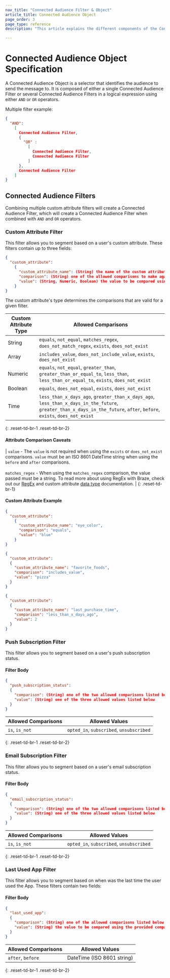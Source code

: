 ```yaml
---
nav_title: "Connected Audience Filter & Object"
article_title: Connected Audience Object
page_order: 3
page_type: reference
description: "This article explains the different components of the Connected Audience Object and the Filters that create it."

---
```


# Connected Audience Object Specification

A Connected Audience Object is a selector that identifies the audience to send the message to. It is composed of either a single Connected Audience Filter or several Connected Audience Filters in a logical expression using either `AND` or `OR` operators.

Multiple filter example:

```json
{
  "AND":
    [
      Connected Audience Filter,
      {
        "OR" :
          [
            Connected Audience Filter,
            Connected Audience Filter
          ]
      },
      Connected Audience Filter
    ]
}
```

## Connected Audience Filters

Combining multiple custom attribute filters will create a Connected Audience Filter, which will create a Connected Audience Filter when combined with `AND` and `OR` operators.

### Custom Attribute Filter

This filter allows you to segment based on a user's custom attribute. These filters contain up to three fields:

```json
{
  "custom_attribute":
    {
      "custom_attribute_name": (String) the name of the custom attribute to filter on,
      "comparison": (String) one of the allowed comparisons to make against the provided value,
      "value": (String, Numeric, Boolean) the value to be compared using the provided comparison
    }
}
```

The custom attribute's type determines the comparisons that are valid for a given filter.

| Custom Attribute Type | Allowed Comparisons |
| ---------------------| --------------- |
| String | `equals`, `not_equal`, `matches_regex`, `does_not_match_regex`, `exists`, `does_not_exist` |
| Array | `includes_value`, `does_not_include_value`, `exists`, `does_not_exist` |
| Numeric | `equals`, `not_equal`, `greater_than`, `greater_than_or_equal_to`, `less_than`, `less_than_or_equal_to`, `exists`, `does_not_exist` |
| Boolean | `equals`, `does_not_equal`, `exists`, `does_not_exist` |
| Time | `less_than_x_days_ago`, `greater_than_x_days_ago`, `less_than_x_days_in_the_future`, `greater_than_x_days_in_the_future`, `after`, `before`, `exists`, `does_not_exist` | 
{: .reset-td-br-1 .reset-td-br-2}

#### Attribute Comparison Caveats

| `value` - The `value` is not required when using the `exists` or `does_not_exist` comparisons. `value` must be an ISO 8601 DateTime string when using the `before` and `after` comparisons.<br><br>`matches_regex` - When using the `matches_regex` comparison, the value passed must be a string. To read more about using RegEx with Braze, check out our [RegEx]({{site.baseurl}}/user_guide/engagement_tools/segments/regex/#regex-with-braze) and custom attribute [data type]({{site.baseurl}}/developer_guide/platform_wide/analytics_overview/#custom-attribute-data-types) documentation. |
{: .reset-td-br-1}

#### Custom Attribute Example

```json
{
  "custom_attribute":
    {
      "custom_attribute_name": "eye_color",
      "comparison": "equals",
      "value": "blue"
    }
}

{
  "custom_attribute":
  {
    "custom_attribute_name": "favorite_foods",
    "comparison": "includes_value",
    "value": "pizza"
  }
}

{
  "custom_attribute":
  {
    "custom_attribute_name": "last_purchase_time",
    "comparison": "less_than_x_days_ago",
    "value": 2
  }
}
```
### Push Subscription Filter

This filter allows you to segment based on a user's push subscription status.

#### Filter Body

```json
{
  "push_subscription_status":
  {
    "comparison": (String) one of the two allowed comparisons listed below,
    "value": (String) one of the three allowed values listed below
  }
}
```

| Allowed Comparisons | Allowed Values |
| ---------------------| --------------- |
| `is`, `is_not` | `opted_in`, `subscribed`, `unsubscribed` |
{: .reset-td-br-1 .reset-td-br-2}

### Email Subscription Filter

This filter allows you to segment based on a user's email subscription status.

#### Filter Body

```json
{
  "email_subscription_status":
  {
    "comparison": (String) one of the two allowed comparisons listed below,
    "value": (String) one of the three allowed values listed below
  }
}
```

| Allowed Comparisons | Allowed Values |
| ---------------------| --------------- |
| `is`, `is_not` | `opted_in`, `subscribed`, `unsubscribed` |
{: .reset-td-br-1 .reset-td-br-2}

### Last Used App Filter

This filter allows you to segment based on when was the last time the user used the App. These filters contain two fields:

#### Filter Body
```json
{
  "last_used_app":
  {
    "comparison": (String) one of the allowed comparisons listed below,
    "value": (String) the value to be compared using the provided comparison
  }
}
```

| Allowed Comparisons | Allowed Values |
| ---------------------| --------------- |
| `after`, `before` | DateTime (ISO 8601 string) |
{: .reset-td-br-1 .reset-td-br-2}
